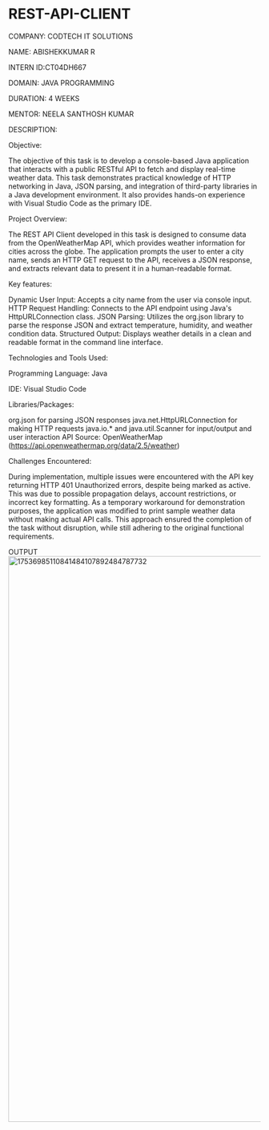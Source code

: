 # REST-API-CLIENT
COMPANY: CODTECH IT SOLUTIONS

NAME: ABISHEKKUMAR R

INTERN ID:CT04DH667

DOMAIN: JAVA PROGRAMMING

DURATION: 4 WEEKS

MENTOR: NEELA SANTHOSH KUMAR

DESCRIPTION:

Objective:

The objective of this task is to develop a console-based Java application that interacts with a public RESTful API to fetch and display real-time weather data. This task demonstrates practical knowledge of HTTP networking in Java, JSON parsing, and integration of third-party libraries in a Java development environment. It also provides hands-on experience with Visual Studio Code as the primary IDE.

Project Overview:

The REST API Client developed in this task is designed to consume data from the OpenWeatherMap API, which provides weather information for cities across the globe. The application prompts the user to enter a city name, sends an HTTP GET request to the API, receives a JSON response, and extracts relevant data to present it in a human-readable format.

Key features:

Dynamic User Input: Accepts a city name from the user via console input. HTTP Request Handling: Connects to the API endpoint using Java's HttpURLConnection class. JSON Parsing: Utilizes the org.json library to parse the response JSON and extract temperature, humidity, and weather condition data. Structured Output: Displays weather details in a clean and readable format in the command line interface.

Technologies and Tools Used:

Programming Language: Java

IDE: Visual Studio Code

Libraries/Packages:

org.json for parsing JSON responses java.net.HttpURLConnection for making HTTP requests java.io.* and java.util.Scanner for input/output and user interaction API Source: OpenWeatherMap (https://api.openweathermap.org/data/2.5/weather)

Challenges Encountered:

During implementation, multiple issues were encountered with the API key returning HTTP 401 Unauthorized errors, despite being marked as active. This was due to possible propagation delays, account restrictions, or incorrect key formatting. As a temporary workaround for demonstration purposes, the application was modified to print sample weather data without making actual API calls. This approach ensured the completion of the task without disruption, while still adhering to the original functional requirements.

OUTPUT
<img width="1919" height="1128" alt="17536985110841484107892484787732" src="https://github.com/user-attachments/assets/3461c148-59cf-4a34-8c36-97bbef0b6176" />
